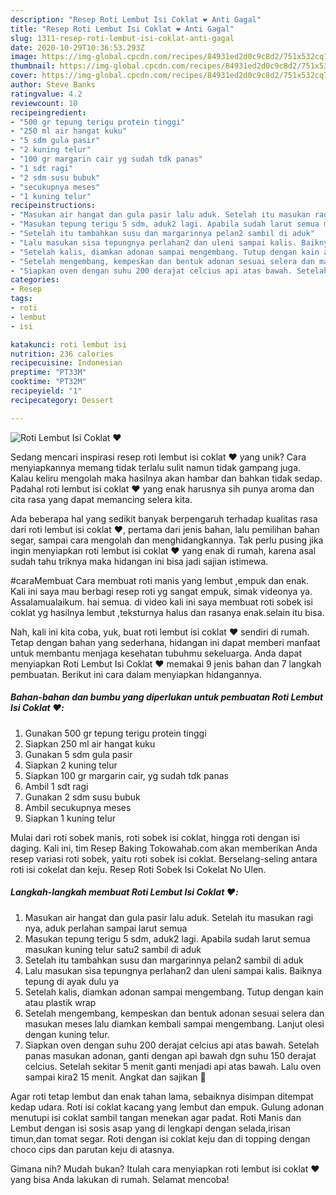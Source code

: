 ```yaml
---
description: "Resep Roti Lembut Isi Coklat ❤️ Anti Gagal"
title: "Resep Roti Lembut Isi Coklat ❤️ Anti Gagal"
slug: 1311-resep-roti-lembut-isi-coklat-anti-gagal
date: 2020-10-29T10:36:53.293Z
image: https://img-global.cpcdn.com/recipes/84931ed2d0c9c8d2/751x532cq70/roti-lembut-isi-coklat-❤️-foto-resep-utama.jpg
thumbnail: https://img-global.cpcdn.com/recipes/84931ed2d0c9c8d2/751x532cq70/roti-lembut-isi-coklat-❤️-foto-resep-utama.jpg
cover: https://img-global.cpcdn.com/recipes/84931ed2d0c9c8d2/751x532cq70/roti-lembut-isi-coklat-❤️-foto-resep-utama.jpg
author: Steve Banks
ratingvalue: 4.2
reviewcount: 10
recipeingredient:
- "500 gr tepung terigu protein tinggi"
- "250 ml air hangat kuku"
- "5 sdm gula pasir"
- "2 kuning telur"
- "100 gr margarin cair yg sudah tdk panas"
- "1 sdt ragi"
- "2 sdm susu bubuk"
- "secukupnya meses"
- "1 kuning telur"
recipeinstructions:
- "Masukan air hangat dan gula pasir lalu aduk. Setelah itu masukan ragi nya, aduk perlahan sampai larut semua"
- "Masukan tepung terigu 5 sdm, aduk2 lagi. Apabila sudah larut semua masukan kuning telur satu2 sambil di aduk"
- "Setelah itu tambahkan susu dan margarinnya pelan2 sambil di aduk"
- "Lalu masukan sisa tepungnya perlahan2 dan uleni sampai kalis. Baiknya tepung di ayak dulu ya"
- "Setelah kalis, diamkan adonan sampai mengembang. Tutup dengan kain atau plastik wrap"
- "Setelah mengembang, kempeskan dan bentuk adonan sesuai selera dan masukan meses lalu diamkan kembali sampai mengembang. Lanjut olesi dengan kuning telur."
- "Siapkan oven dengan suhu 200 derajat celcius api atas bawah. Setelah panas masukan adonan, ganti dengan api bawah dgn suhu 150 derajat celcius. Setelah sekitar 5 menit ganti menjadi api atas bawah. Lalu oven sampai kira2 15 menit. Angkat dan sajikan 🤗"
categories:
- Resep
tags:
- roti
- lembut
- isi

katakunci: roti lembut isi 
nutrition: 236 calories
recipecuisine: Indonesian
preptime: "PT33M"
cooktime: "PT32M"
recipeyield: "1"
recipecategory: Dessert

---
```



![Roti Lembut Isi Coklat ❤️](https://img-global.cpcdn.com/recipes/84931ed2d0c9c8d2/751x532cq70/roti-lembut-isi-coklat-❤️-foto-resep-utama.jpg)

Sedang mencari inspirasi resep roti lembut isi coklat ❤️ yang unik? Cara menyiapkannya memang tidak terlalu sulit namun tidak gampang juga. Kalau keliru mengolah maka hasilnya akan hambar dan bahkan tidak sedap. Padahal roti lembut isi coklat ❤️ yang enak harusnya sih punya aroma dan cita rasa yang dapat memancing selera kita.

Ada beberapa hal yang sedikit banyak berpengaruh terhadap kualitas rasa dari roti lembut isi coklat ❤️, pertama dari jenis bahan, lalu pemilihan bahan segar, sampai cara mengolah dan menghidangkannya. Tak perlu pusing jika ingin menyiapkan roti lembut isi coklat ❤️ yang enak di rumah, karena asal sudah tahu triknya maka hidangan ini bisa jadi sajian istimewa.

#caraMembuat Cara membuat roti manis yang lembut ,empuk dan enak. Kali ini saya mau berbagi resep roti yg sangat empuk, simak videonya ya. Assalamualaikum. hai semua. di video kali ini saya membuat roti sobek isi coklat yg hasilnya lembut ,teksturnya halus dan rasanya enak.selain itu bisa.


Nah, kali ini kita coba, yuk, buat roti lembut isi coklat ❤️ sendiri di rumah. Tetap dengan bahan yang sederhana, hidangan ini dapat memberi manfaat untuk membantu menjaga kesehatan tubuhmu sekeluarga. Anda dapat menyiapkan Roti Lembut Isi Coklat ❤️ memakai 9 jenis bahan dan 7 langkah pembuatan. Berikut ini cara dalam menyiapkan hidangannya.

<!--inarticleads1-->

##### Bahan-bahan dan bumbu yang diperlukan untuk pembuatan Roti Lembut Isi Coklat ❤️:

1. Gunakan 500 gr tepung terigu protein tinggi
1. Siapkan 250 ml air hangat kuku
1. Gunakan 5 sdm gula pasir
1. Siapkan 2 kuning telur
1. Siapkan 100 gr margarin cair, yg sudah tdk panas
1. Ambil 1 sdt ragi
1. Gunakan 2 sdm susu bubuk
1. Ambil secukupnya meses
1. Siapkan 1 kuning telur


Mulai dari roti sobek manis, roti sobek isi coklat, hingga roti dengan isi daging. Kali ini, tim Resep Baking Tokowahab.com akan memberikan Anda resep variasi roti sobek, yaitu roti sobek isi coklat. Berselang-seling antara roti isi cokelat dan keju. Resep Roti Sobek Isi Cokelat No Ulen. 

<!--inarticleads2-->

##### Langkah-langkah membuat Roti Lembut Isi Coklat ❤️:

1. Masukan air hangat dan gula pasir lalu aduk. Setelah itu masukan ragi nya, aduk perlahan sampai larut semua
1. Masukan tepung terigu 5 sdm, aduk2 lagi. Apabila sudah larut semua masukan kuning telur satu2 sambil di aduk
1. Setelah itu tambahkan susu dan margarinnya pelan2 sambil di aduk
1. Lalu masukan sisa tepungnya perlahan2 dan uleni sampai kalis. Baiknya tepung di ayak dulu ya
1. Setelah kalis, diamkan adonan sampai mengembang. Tutup dengan kain atau plastik wrap
1. Setelah mengembang, kempeskan dan bentuk adonan sesuai selera dan masukan meses lalu diamkan kembali sampai mengembang. Lanjut olesi dengan kuning telur.
1. Siapkan oven dengan suhu 200 derajat celcius api atas bawah. Setelah panas masukan adonan, ganti dengan api bawah dgn suhu 150 derajat celcius. Setelah sekitar 5 menit ganti menjadi api atas bawah. Lalu oven sampai kira2 15 menit. Angkat dan sajikan 🤗


Agar roti tetap lembut dan enak tahan lama, sebaiknya disimpan ditempat kedap udara. Roti isi coklat kacang yang lembut dan empuk. Gulung adonan menutupi isi coklat sambil tangan menekan agar padat. Roti Manis dan Lembut dengan isi sosis asap yang di lengkapi dengan selada,irisan timun,dan tomat segar. Roti dengan isi coklat keju dan di topping dengan choco cips dan parutan keju di atasnya. 

Gimana nih? Mudah bukan? Itulah cara menyiapkan roti lembut isi coklat ❤️ yang bisa Anda lakukan di rumah. Selamat mencoba!
